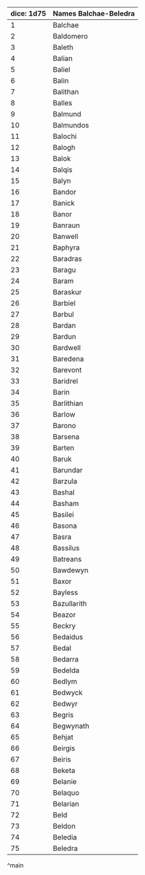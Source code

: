 | dice: 1d75 | Names Balchae-Beledra|
| ---- | ---- |
|1|Balchae|
|2|Baldomero|
|3|Baleth|
|4|Balian|
|5|Baliel|
|6|Balin|
|7|Balithan|
|8|Balles|
|9|Balmund|
|10|Balmundos|
|11|Balochi|
|12|Balogh|
|13|Balok|
|14|Balqis|
|15|Balyn|
|16|Bandor|
|17|Banick|
|18|Banor|
|19|Banraun|
|20|Banwell|
|21|Baphyra|
|22|Baradras|
|23|Baragu|
|24|Baram|
|25|Baraskur|
|26|Barbiel|
|27|Barbul|
|28|Bardan|
|29|Bardun|
|30|Bardwell|
|31|Baredena|
|32|Barevont|
|33|Baridrel|
|34|Barin|
|35|Barlithian|
|36|Barlow|
|37|Barono|
|38|Barsena|
|39|Barten|
|40|Baruk|
|41|Barundar|
|42|Barzula|
|43|Bashal|
|44|Basham|
|45|Basilei|
|46|Basona|
|47|Basra|
|48|Bassilus|
|49|Batreans|
|50|Bawdewyn|
|51|Baxor|
|52|Bayless|
|53|Bazullarith|
|54|Beazor|
|55|Beckry|
|56|Bedaidus|
|57|Bedal|
|58|Bedarra|
|59|Bedelda|
|60|Bedlym|
|61|Bedwyck|
|62|Bedwyr|
|63|Begris|
|64|Begwynath|
|65|Behjat|
|66|Beirgis|
|67|Beiris|
|68|Beketa|
|69|Belanie|
|70|Belaquo|
|71|Belarian|
|72|Beld|
|73|Beldon|
|74|Beledia|
|75|Beledra|
^main
